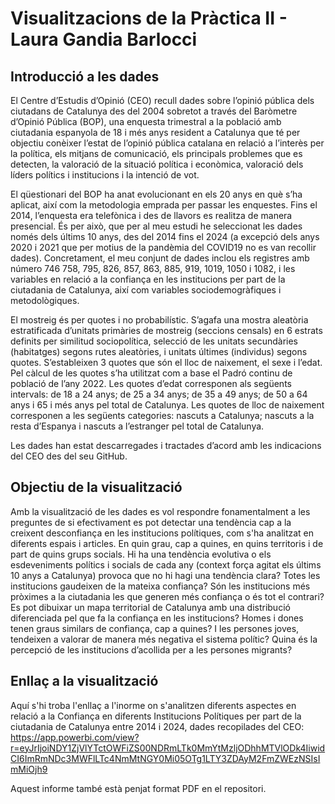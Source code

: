 # Visualitzacions de la Pràctica II - Laura Gandia Barlocci
## Introducció a les dades
El Centre d’Estudis d’Opinió (CEO) recull dades sobre l’opinió pública dels ciutadans de Catalunya des del 2004 sobretot a través del Baròmetre d’Opinió Pública (BOP), una enquesta trimestral a la població amb ciutadania espanyola de 18 i més anys resident a Catalunya que té per objectiu conèixer l’estat de l’opinió pública catalana en relació a l’interès per la política, els mitjans de comunicació, els principals problemes que es detecten, la valoració de la situació política i econòmica, valoració dels líders polítics i institucions i la intenció de vot.

El qüestionari del BOP ha anat evolucionant en els 20 anys en què s’ha aplicat, així com la metodologia emprada per passar les enquestes. Fins el 2014, l’enquesta era telefònica i des de llavors es realitza de manera presencial. És per això, que per al meu estudi he seleccionat les dades només dels últims 10 anys, des del 2014 fins el 2024 (a excepció dels anys 2020 i 2021 que per motius de la pandèmia del COVID19 no es van recollir dades). Concretament, el meu conjunt de dades inclou els registres amb número 746  758,  795,  826, 857,  863,  885,  919, 1019, 1050 i 1082, i les variables en relació a la confiança en les institucions per part de la ciutadania de Catalunya, així com variables sociodemogràfiques i metodològiques.

El mostreig és per quotes i no probabilístic. S’agafa una mostra aleatòria estratificada d’unitats primàries de mostreig (seccions censals) en 6 estrats definits per similitud sociopolítica, selecció de les unitats secundàries (habitatges) segons rutes aleatòries, i unitats últimes (individus) segons quotes. S’estableixen 3 quotes que són el lloc de naixement, el sexe i l’edat. Pel càlcul de les quotes s’ha utilitzat com a base el Padró continu de població de l’any 2022. Les quotes d’edat corresponen als següents intervals: de 18 a 24 anys; de 25 a 34 anys; de 35 a 49 anys; de 50 a 64 anys i 65 i més anys pel total de Catalunya. Les quotes de lloc de naixement corresponen a les següents categories: nascuts a Catalunya; nascuts a la resta d’Espanya i nascuts a l’estranger pel total de Catalunya.

Les dades han estat descarregades i tractades d’acord amb les indicacions del CEO des del seu GitHub.

## Objectiu de la visualització
Amb la visualització de les dades es vol respondre fonamentalment a les preguntes de si efectivament es pot detectar una tendència cap a la creixent desconfiança en les institucions polítiques, com s'ha analitzat en diferents espais i articles. En quin grau, cap a quines, en quins territoris i de part de quins grups socials. Hi ha una tendència evolutiva o els esdeveniments polítics i socials de cada any (context força agitat els últims 10 anys a Catalunya) provoca que no hi hagi una tendència clara? Totes les institucions gaudeixen de la mateixa confiança? Són les institucions més pròximes a la ciutadania les que generen més confiança o és tot el contrari? Es pot dibuixar un mapa territorial de Catalunya amb una distribució diferenciada pel que fa la confiança en les institucions? Homes i dones tenen graus similars de confiança, cap a quines? I les persones joves, tendeixen a valorar de manera més negativa el sistema polític? Quina és la percepció de les institucions d’acollida per a les persones migrants?
 
## Enllaç a la visualització
Aquí s'hi troba l'enllaç a l'inorme on s'analitzen diferents aspectes en relació a la Confiança en diferents Institucions Polítiques per part de la ciutadania de Catalunya entre 2014 i 2024, dades recopilades del CEO: https://app.powerbi.com/view?r=eyJrIjoiNDY1ZjVlYTctOWFiZS00NDRmLTk0MmYtMzljODhhMTVlODk4IiwidCI6ImRmNDc3MWFlLTc4NmMtNGY0Mi05OTg1LTY3ZDAyM2FmZWEzNSIsImMiOjh9

Aquest informe també està penjat format PDF en el repositori.
